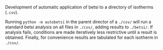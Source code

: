 Development of automatic application of betsi to a directory of isotherms (`.csv`). 

Running `python -m autobetsi` in the parent director of a `./csv/` will run a standard betsi analysis on all files in `./csv/`, adding results to `./betsi/`. If analysis fails, conditions are made iteratively less restrictive until a result is obtained. Finally, for convenience results are tabulated for each isotherm in `./csv/`.

